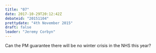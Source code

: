 ```yaml
---
title: "07"
date: 2017-10-29T20:12:42Z
debateid: "20151104"
prettydate: "4th November 2015"
draft: false
leader: "Jeremy Corbyn"
---
```


Can the PM guarantee there will be no winter crisis in the NHS this year?